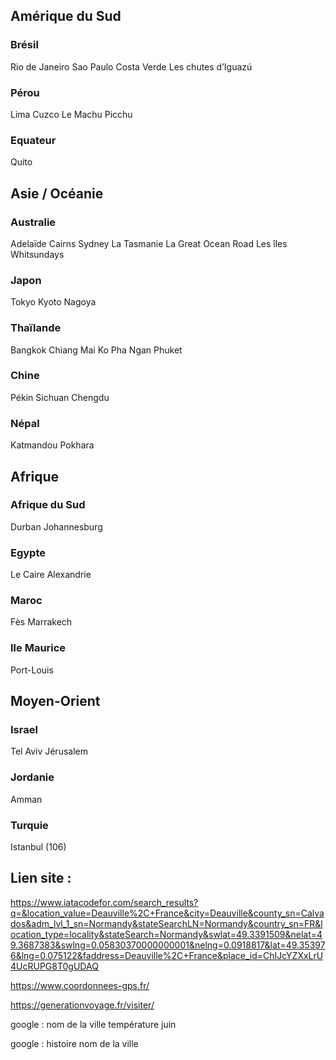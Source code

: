 ## Amérique du Sud

### Brésil

Rio de Janeiro
Sao Paulo
Costa Verde
Les chutes d’Iguazú

### Pérou

Lima
Cuzco
Le Machu Picchu

### Equateur

Quito

## Asie / Océanie

### Australie

Adelaïde
Cairns
Sydney
La Tasmanie
La Great Ocean Road
Les îles Whitsundays

### Japon

Tokyo
Kyoto
Nagoya

### Thaïlande

Bangkok
Chiang Mai
Ko Pha Ngan
Phuket

### Chine

Pékin
Sichuan
Chengdu

### Népal

Katmandou
Pokhara

## Afrique

### Afrique du Sud

Durban
Johannesburg

### Egypte

Le Caire
Alexandrie

### Maroc

Fès
Marrakech

### Ile Maurice

Port-Louis

## Moyen-Orient

### Israel

Tel Aviv
Jérusalem

### Jordanie

Amman

### Turquie

Istanbul (106)

## Lien site :

https://www.iatacodefor.com/search_results?q=&location_value=Deauville%2C+France&city=Deauville&county_sn=Calvados&adm_lvl_1_sn=Normandy&stateSearchLN=Normandy&country_sn=FR&location_type=locality&stateSearch=Normandy&swlat=49.3391509&nelat=49.3687383&swlng=0.05830370000000001&nelng=0.0918817&lat=49.353976&lng=0.075122&faddress=Deauville%2C+France&place_id=ChIJcYZXxLrU4UcRUPG8T0gUDAQ

https://www.coordonnees-gps.fr/

https://generationvoyage.fr/visiter/

google : nom de la ville température juin

google : histoire nom de la ville
